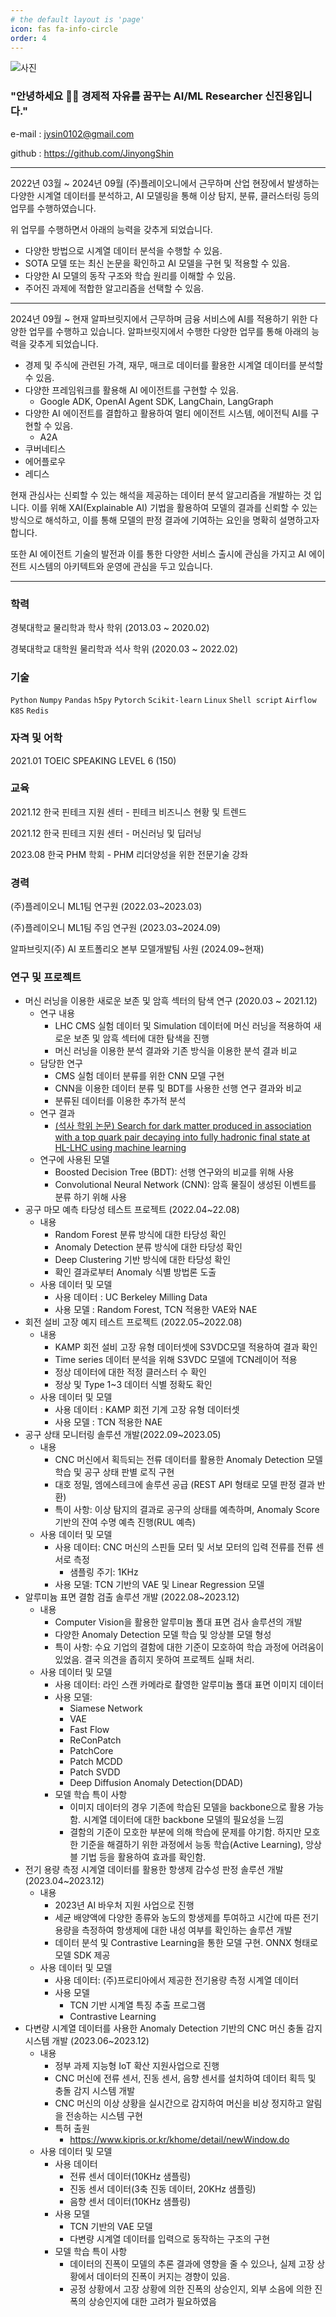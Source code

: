 ```yaml
---
# the default layout is 'page'
icon: fas fa-info-circle
order: 4
---
```



![사진](https://prod-files-secure.s3.us-west-2.amazonaws.com/7e72080c-20a9-4927-8f1b-1bfc15018ef3/2ac66b2a-cb8c-4fef-8629-4c5cd8b666e4/%EC%A6%9D%EB%AA%85.png)

### **"안녕하세요 🙋‍♂️** **경제적 자유를 꿈꾸는 AI/ML Researcher 신진용입니다."**

  e-mail : jysin0102@gmail.com

  github : https://github.com/JinyongShin

---

2022년 03월 ~ 2024년 09월 (주)플레이오니에서 근무하며  산업 현장에서 발생하는 다양한 시계열 데이터를 분석하고, AI 모델링을 통해 이상 탐지, 분류, 클러스터링 등의 업무를 수행하였습니다.

위 업무를 수행하면서 아래의 능력을 갖추게 되었습니다.

- 다양한 방법으로 시계열 데이터 분석을 수행할 수 있음.
- SOTA 모델 또는 최신 논문을 확인하고 AI 모델을 구현 및 적용할 수 있음.
- 다양한 AI 모델의 동작 구조와 학습 원리를 이해할 수 있음.
- 주어진 과제에 적합한 알고리즘을 선택할 수 있음.

---

2024년 09월 ~ 현재 알파브릿지에서 근무하며 금융 서비스에 AI를 적용하기 위한 다양한 업무를 수행하고 있습니다. 알파브릿지에서 수행한 다양한 업무를 통해 아래의 능력을 갖추게 되었습니다.

- 경제 및 주식에 관련된 가격, 재무, 매크로 데이터를 활용한 시계열 데이터를 분석할 수 있음.
- 다양한 프레임워크를 활용해 AI 에이전트를 구현할 수 있음.
    - Google ADK, OpenAI Agent SDK, LangChain, LangGraph
- 다양한 AI 에이전트를 결합하고 활용하여 멀티 에이전트 시스템, 에이전틱 AI를 구현할 수 있음.
    - A2A
- 쿠버네티스
- 에어플로우
- 레디스

현재 관심사는 신뢰할 수 있는 해석을 제공하는 데이터 분석 알고리즘을 개발하는 것 입니다. 이를 위해 XAI(Explainable AI) 기법을 활용하여 모델의 결과를 신뢰할 수 있는 방식으로 해석하고, 이를 통해 모델의 판정 결과에 기여하는 요인을 명확히 설명하고자 합니다.

또한 AI 에이전트 기술의 발전과 이를 통한 다양한 서비스 출시에 관심을 가지고 AI 에이전트 시스템의 아키텍트와 운영에 관심을 두고 있습니다. 

---

### 학력

경북대학교 물리학과 학사 학위 (2013.03 ~ 2020.02)

경북대학교 대학원 물리학과 석사 학위 (2020.03 ~ 2022.02)

### 기술

`Python` `Numpy` `Pandas` `h5py`  `Pytorch` `Scikit-learn` `Linux` `Shell script`  `Airflow` `K8S` `Redis`

### 자격 및 어학

2021.01 TOEIC SPEAKING LEVEL 6 (150)

### 교육

2021.12 한국 핀테크 지원 센터 - 핀테크 비즈니스 현황 및 트렌드

2021.12 한국 핀테크 지원 센터 - 머신러닝 및 딥러닝

2023.08 한국 PHM 학회 - PHM 리더양성을 위한 전문기술 강좌

### 경력

(주)플레이오니 ML1팀 연구원 (2022.03~2023.03)

(주)플레이오니 ML1팀 주임 연구원 (2023.03~2024.09)

알파브릿지(주) AI 포트폴리오 본부 모델개발팀 사원 (2024.09~현재)

### 연구 및 프로젝트

- 머신 러닝을 이용한 새로운 보존 및 암흑 섹터의 탐색 연구 (2020.03 ~ 2021.12)
    - 연구 내용
        - LHC CMS 실험 데이터 및 Simulation 데이터에 머신 러닝을 적용하여 새로운 보존 및 암흑 섹터에 대한 탐색을 진행
        - 머신 러닝을 이용한 분석 결과와 기존 방식을 이용한 분석 결과 비교
    - 담당한 연구
        - CMS 실험 데이터 분류를 위한 CNN 모델 구현
        - CNN을 이용한 데이터 분류 및 BDT를 사용한 선행 연구 결과와 비교
        - 분류된 데이터를 이용한 추가적 분석
    - 연구 결과
        - [(석사 학위 논문) Search for dark matter produced in association with a top quark pair decaying into fully hadronic final state at HL-LHC using machine learning](http://www.dcollection.net/handler/knu/000000100656)
    - 연구에 사용된 모델
        - Boosted Decision Tree (BDT): 선행 연구와의 비교를 위해 사용
        - Convolutional Neural Network (CNN): 암흑 물질이 생성된 이벤트를 분류 하기 위해 사용
- 공구 마모 예측 타당성 테스트 프로젝트 (2022.04~22.08)
    - 내용
        - Random Forest 분류 방식에 대한 타당성 확인
        - Anomaly Detection 분류 방식에 대한 타당성 확인
        - Deep Clustering 기반 방식에 대한 타당성 확인
        - 확인 결과로부터 Anomaly 식별 방법론 도출
    - 사용 데이터 및 모델
        - 사용 데이터 : UC Berkeley Milling Data
        - 사용 모델 : Random Forest, TCN 적용한 VAE와 NAE
- 회전 설비 고장 예지 테스트 프로젝트 (2022.05~2022.08)
    - 내용
        - KAMP 회전 설비 고장 유형 데이터셋에 S3VDC모델 적용하여 결과 확인
        - Time series 데이터 분석을 위해 S3VDC 모델에 TCN레이어 적용
        - 정상 데이터에 대한 적정 클러스터 수 확인
        - 정상 및 Type 1~3 데이터 식별 정확도 확인
    - 사용 데이터 및 모델
        - 사용 데이터 : KAMP 회전 기계 고장 유형 데이터셋
        - 사용 모델 : TCN 적용한 NAE
- 공구 상태 모니터링 솔루션 개발(2022.09~2023.05)
    - 내용
        - CNC 머신에서 획득되는 전류 데이터를 활용한 Anomaly Detection 모델 학습 및 공구 상태 판별 로직 구현
        - 대호 정밀, 엠에스테크에 솔루션 공급 (REST API 형태로 모델 판정 결과 반환)
        - 특이 사항: 이상 탐지의 결과로 공구의 상태를 예측하며, Anomaly Score 기반의 잔여 수명 예측 진행(RUL 예측)
    - 사용 데이터 및 모델
        - 사용 데이터: CNC 머신의 스핀들 모터 및 서보 모터의 입력 전류를 전류 센서로 측정
            - 샘플링 주기: 1KHz
        - 사용 모델: TCN 기반의 VAE 및  Linear Regression 모델
- 알루미늄 표면 결함 검출 솔루션 개발 (2022.08~2023.12)
    - 내용
        - Computer Vision을 활용한 알루미늄 폴대 표면 검사 솔루션의 개발
        - 다양한 Anomaly Detection 모델 학습 및 앙상블 모델 형성
        - 특이 사항: 수요 기업의 결함에 대한 기준이 모호하여 학습 과정에 어려움이 있었음. 결국 의견을 좁히지 못하여 프로젝트 실패 처리.
    - 사용 데이터 및 모델
        - 사용 데이터: 라인 스캔 카메라로 촬영한 알루미늄 폴대 표면 이미지 데이터
        - 사용 모델:
            - Siamese Network
            - VAE
            - Fast Flow
            - ReConPatch
            - PatchCore
            - Patch MCDD
            - Patch SVDD
            - Deep Diffusion Anomaly Detection(DDAD)
        - 모델 학습 특이 사항
            - 이미지 데이터의 경우 기존에 학습된 모델을 backbone으로 활용 가능함. 시계열 데이터에 대한 backbone 모델의 필요성을 느낌
            - 결함의 기준이 모호한 부분에 의해 학습에 문제를 야기함. 하지만 모호한 기준을 해결하기 위한 과정에서 능동 학습(Active Learning), 앙상블 기법 등을 활용하여 효과를 확인함.
- 전기 용량 측정 시계열 데이터를 활용한 항생제 감수성 판정 솔루션 개발(2023.04~2023.12)
    - 내용
        - 2023년 AI 바우처 지원 사업으로 진행
        - 세균 배양액에 다양한 종류와 농도의 항생제를 투여하고 시간에 따른 전기 용량을 측정하여 항생제에 대한 내성 여부를 확인하는 솔루션 개발
        - 데이터 분석 및 Contrastive Learning을 통한 모델 구현. ONNX 형태로 모델 SDK 제공
    - 사용 데이터 및 모델
        - 사용 데이터: (주)프로티아에서 제공한 전기용량 측정 시계열 데이터
        - 사용 모델
            - TCN 기반 시계열 특징 추출 프로그램
            - Contrastive Learning
- 다변량 시계열 데이터를 사용한 Anomaly Detection 기반의 CNC 머신 충돌 감지 시스템 개발 (2023.06~2023.12)
    - 내용
        - 정부 과제 지능형 IoT 확산 지원사업으로 진행
        - CNC 머신에 전류 센서, 진동 센서, 음향 센서를 설치하여 데이터 획득 및 충돌 감지 시스템 개발
        - CNC 머신의 이상 상황을 실시간으로 감지하여 머신을 비상 정지하고 알림을 전송하는 시스템 구현
        - 특허 출원
            - https://www.kipris.or.kr/khome/detail/newWindow.do
    - 사용 데이터 및 모델
        - 사용 데이터
            - 전류 센서 데이터(10KHz 샘플링)
            - 진동 센서 데이터(3축 진동 데이터, 20KHz 샘플링)
            - 음향 센서 데이터(10KHz 샘플링)
        - 사용 모델
            - TCN 기반의 VAE 모델
            - 다변량 시계열 데이터를 입력으로 동작하는 구조의 구현
        - 모델 학습 특이 사항
            - 데이터의 진폭이 모델의 추론 결과에 영향을 줄 수 있으나, 실제 고장 상황에서 데이터의 진폭이 커지는 경향이 있음.
            - 공정 상황에서 고장 상황에 의한 진폭의 상승인지, 외부 소음에 의한 진폭의 상승인지에 대한 고려가 필요하였음
